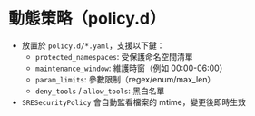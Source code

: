 
# 動態策略（policy.d）

- 放置於 `policy.d/*.yaml`，支援以下鍵：
  - `protected_namespaces`: 受保護命名空間清單
  - `maintenance_window`: 維護時窗（例如 00:00-06:00）
  - `param_limits`: 參數限制（regex/enum/max_len）
  - `deny_tools` / `allow_tools`: 黑白名單
- `SRESecurityPolicy` 會自動監看檔案的 mtime，變更後即時生效
